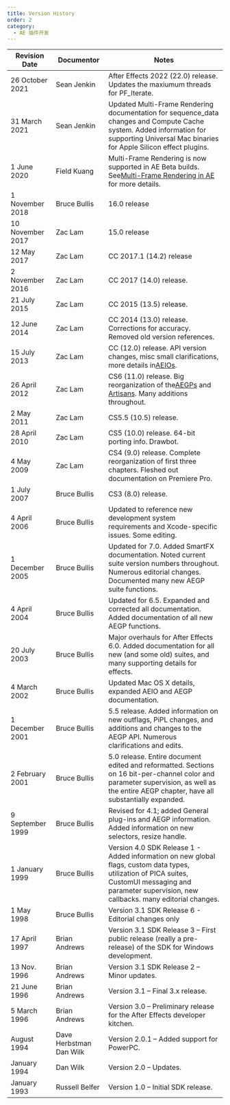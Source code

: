 ```yaml
---
title: Version History
order: 2
category:
  - AE 插件开发
---
```


| Revision Date    | Documentor              | Notes                                                                                                                                                                                                                                           |
| ---------------- | ----------------------- | ----------------------------------------------------------------------------------------------------------------------------------------------------------------------------------------------------------------------------------------------- |
| 26 October 2021  | Sean Jenkin             | After Effects 2022 (22.0) release. Updates the maxiumum threads for PF_Iterate.                                                                                                                                                                 |
| 31 March 2021    | Sean Jenkin             | Updated Multi-Frame Rendering documentation for sequence_data changes and Compute Cache system. Added information for supporting Universal Mac binaries for Apple Silicon effect plugins.                                                       |
| 1 June 2020      | Field Kuang             | Multi-Frame Rendering is now supported in AE Beta builds. See[Multi-Frame Rendering in AE](https://ae-plugins.docsforadobe.dev/effect-details/multi-frame-rendering-in-ae.html#effect-details-multi-frame-rendering-in-ae) for more details.    |
| 1 November 2018  | Bruce Bullis            | 16.0 release                                                                                                                                                                                                                                    |
| 10 November 2017 | Zac Lam                 | 15.0 release                                                                                                                                                                                                                                    |
| 12 May 2017      | Zac Lam                 | CC 2017.1 (14.2) release                                                                                                                                                                                                                        |
| 2 November 2016  | Zac Lam                 | CC 2017 (14.0) release.                                                                                                                                                                                                                         |
| 21 July 2015     | Zac Lam                 | CC 2015 (13.5) release.                                                                                                                                                                                                                         |
| 12 June 2014     | Zac Lam                 | CC 2014 (13.0) release. Corrections for accuracy. Removed old version references.                                                                                                                                                               |
| 15 July 2013     | Zac Lam                 | CC (12.0) release. API version changes, misc small clarifications, more details in[AEIOs](https://ae-plugins.docsforadobe.dev/aeios/aeios.html#aeios-aeios).                                                                                    |
| 26 April 2012    | Zac Lam                 | CS6 (11.0) release. Big reorganization of the[AEGPs](https://ae-plugins.docsforadobe.dev/aegps/aegps.html#aegps-aegps) and [Artisans](https://ae-plugins.docsforadobe.dev/artisans/artisans.html#artisans-artisans). Many additions throughout. |
| 2 May 2011       | Zac Lam                 | CS5.5 (10.5) release.                                                                                                                                                                                                                           |
| 28 April 2010    | Zac Lam                 | CS5 (10.0) release. 64-bit porting info. Drawbot.                                                                                                                                                                                               |
| 4 May 2009       | Zac Lam                 | CS4 (9.0) release. Complete reorganization of first three chapters. Fleshed out documentation on Premiere Pro.                                                                                                                                  |
| 1 July 2007      | Bruce Bullis            | CS3 (8.0) release.                                                                                                                                                                                                                              |
| 4 April 2006     | Bruce Bullis            | Updated to reference new development system requirements and Xcode-specific issues. Some editing.                                                                                                                                               |
| 1 December 2005  | Bruce Bullis            | Updated for 7.0. Added SmartFX documentation. Noted current suite version numbers throughout. Numerous editorial changes. Documented many new AEGP suite functions.                                                                             |
| 4 April 2004     | Bruce Bullis            | Updated for 6.5. Expanded and corrected all documentation. Added documentation of all new AEGP functions.                                                                                                                                       |
| 20 July 2003     | Bruce Bullis            | Major overhauls for After Effects 6.0. Added documentation for all new (and some old) suites, and many supporting details for effects.                                                                                                          |
| 4 March 2002     | Bruce Bullis            | Updated Mac OS X details, expanded AEIO and AEGP documentation.                                                                                                                                                                                 |
| 1 December 2001  | Bruce Bullis            | 5.5 release. Added information on new outflags, PiPL changes, and additions and changes to the AEGP API. Numerous clarifications and edits.                                                                                                     |
| 2 February 2001  | Bruce Bullis            | 5.0 release. Entire document edited and reformatted. Sections on 16 bit-per-channel color and parameter supervision, as well as the entire AEGP chapter, have all substantially expanded.                                                       |
| 9 September 1999 | Bruce Bullis            | Revised for 4.1; added General plug-ins and AEGP information. Added information on new selectors, resize handle.                                                                                                                                |
| 1 January 1999   | Bruce Bullis            | Version 4.0 SDK Release 1 - Added information on new global flags, custom data types, utilization of PICA suites, CustomUI messaging and parameter supervision, new callbacks. many editorial changes.                                          |
| 1 May 1998       | Bruce Bullis            | Version 3.1 SDK Release 6 - Editorial changes only                                                                                                                                                                                              |
| 17 April 1997    | Brian Andrews           | Version 3.1 SDK Release 3 – First public release (really a pre-release) of the SDK for Windows development.                                                                                                                                     |
| 13 Nov. 1996     | Brian Andrews           | Version 3.1 SDK Release 2 – Minor updates.                                                                                                                                                                                                      |
| 21 June 1996     | Brian Andrews           | Version 3.1 – Final 3.x release.                                                                                                                                                                                                                |
| 5 March 1996     | Brian Andrews           | Version 3.0 – Preliminary release for the After Effects developer kitchen.                                                                                                                                                                      |
| August 1994      | Dave Herbstman Dan Wilk | Version 2.0.1 – Added support for PowerPC.                                                                                                                                                                                                      |
| January 1994     | Dan Wilk                | Version 2.0 – Updates.                                                                                                                                                                                                                          |
| January 1993     | Russell Belfer          | Version 1.0 – Initial SDK release.                                                                                                                                                                                                              |
